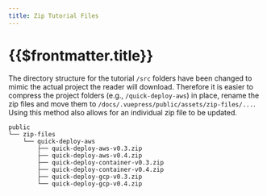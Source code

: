 ```yaml
---
title: Zip Tutorial Files
---
```


# {{$frontmatter.title}}

The directory structure for the tutorial `/src` folders have been changed to
mimic the actual project the reader will download. Therefore it is easier to
compress the project folders (e.g., `/quick-deploy-aws`) in place, rename the
zip files and move them to `/docs/.vuepress/public/assets/zip-files/...`. Using
this method also allows for an individual zip file to be updated.

```
public
└── zip-files
    └── quick-deploy-aws
        ├── quick-deploy-aws-v0.3.zip
        ├── quick-deploy-aws-v0.4.zip
        ├── quick-deploy-container-v0.3.zip
        ├── quick-deploy-container-v0.4.zip
        ├── quick-deploy-gcp-v0.3.zip
        └── quick-deploy-gcp-v0.4.zip
```
